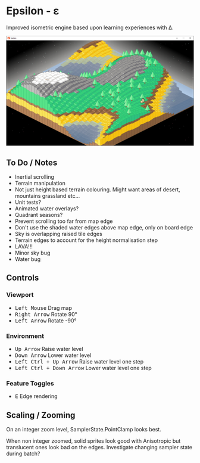 ﻿# Epsilon - ε

Improved isometric engine based upon learning experiences with Δ.

![Screenshot](https://github.com/stevehjohn/Epsilon/blob/master/Screenshot.jpg)

## To Do / Notes

- Inertial scrolling
- Terrain manipulation
- Not just height based terrain colouring. Might want areas of desert, mountains grassland etc...
- Unit tests?
- Animated water overlays? 
- Quadrant seasons?
- Prevent scrolling too far from map edge
- Don't use the shaded water edges above map edge, only on board edge
- Sky is overlapping raised tile edges
- Terrain edges to account for the height normalisation step
- LAVA!!!
- Minor sky bug
- Water bug

## Controls

### Viewport

- <kbd>Left Mouse</kbd> Drag map
- <kbd>Right Arrow</kbd> Rotate 90° 
- <kbd>Left Arrow</kbd> Rotate -90°

### Environment

- <kbd>Up Arrow</kbd> Raise water level
- <kbd>Down Arrow</kbd> Lower water level
- <kbd>Left Ctrl + Up Arrow</kbd> Raise water level one step
- <kbd>Left Ctrl + Down Arrow</kbd> Lower water level one step

### Feature Toggles

- <kbd>E</kbd> Edge rendering

## Scaling / Zooming

On an integer zoom level, SamplerState.PointClamp looks best.

When non integer zoomed, solid sprites look good with Anisotropic but translucent ones look bad on the edges. Investigate changing sampler state during batch?
